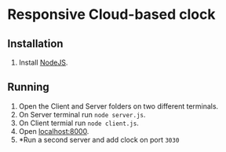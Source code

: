 # Responsive Cloud-based clock

## Installation

1. Install [NodeJS](https://nodejs.org/es/).

## Running

1. Open the Client and Server folders on two different terminals.
2. On Server terminal run `node server.js`.
3. On Client termial run `node client.js`.
4. Open [localhost:8000](http://localhost:8000/).
5. *Run a second server and add clock on port `3030`
